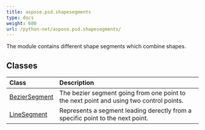 ```yaml
---
title: aspose.psd.shapesegments
type: docs
weight: 600
url: /python-net/aspose.psd.shapesegments/
---
```



The module contains different shape segments which combine shapes.

## **Classes**
| **Class** | **Description** |
| :- | :- |
| [BezierSegment](/psd/python-net/aspose.psd.shapesegments/beziersegment/) | The bezier segment going from one point to the next point and using two control points. |
| [LineSegment](/psd/python-net/aspose.psd.shapesegments/linesegment/) | Represents a segment leading derectly from a specific point to the next point. |
